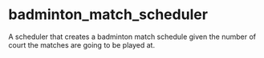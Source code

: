 # badminton_match_scheduler
A scheduler that creates a badminton match schedule given the number of court the matches are going to be played at. 
